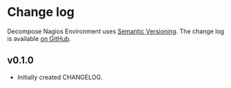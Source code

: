 Change log
==========

Decompose Nagios Environment uses [Semantic Versioning][1].
The change log is available [on GitHub][2].

[1]: http://semver.org/spec/v2.0.0.html
[2]: https://github.com/dmp1ce/decompose-nagios/releases

## v0.1.0

* Initially created CHANGELOG.

